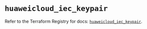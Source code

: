 # `huaweicloud_iec_keypair`

Refer to the Terraform Registry for docs: [`huaweicloud_iec_keypair`](https://registry.terraform.io/providers/huaweicloud/huaweicloud/1.71.1/docs/resources/iec_keypair).
